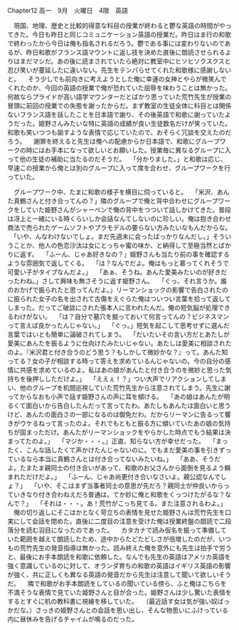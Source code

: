 Chapter12
高一　9月　火曜日　4限　英語

　現国、地理、歴史と比較的得意な科目の授業が終わると鬱な英語の時間がやってきた。今日も昨日と同じコミュニケーション英語の授業だ。昨日はま行の和歌で終わったから今日は俺も指名されるだろう。鬱である事には変わりないのであるが、昨日和歌がフランス語マウントに返し技を決めた直後に朗読させられるよりはまだマシだ。あの後に読まされていたら絶対に教室中にヒソヒソクスクスと忍び笑いが蔓延したに違いない。先生をテンパらせてくれた和歌様に感謝しないと。
　そう少しでも前向きに考えようとした俺に幸運の女神とやらが微笑んでくれたのか、今回の英語の授業で俺が恐れていた屈辱を味わうことは無かった。何故ならプライドが高い語学マウンターだとばかり思っていた荒竹先生が授業の冒頭に前回の授業での失態を謝ったからだ。まず教室の生徒全体に科目とは関係ないフランス語を話したことを日本語で謝り、その後英語で和歌に謝っていたようだった。姫野さんみたいな特に英語の成績が良い生徒数名だけが笑っていた。和歌も笑いつつも諭すような表情で応じていたので、おそらく冗談を交えたのだろう。
　謝罪を終えると先生は俺への配慮からか日本語で、和歌にグループワークの時にはお手本になって欲しいとお願いした。授業毎に異なるグループに入って他の生徒の補助に当たるのだそうだ。
　「分かりました。」と和歌は応じ、早速この授業から俺とは別のグループに入って席を合わせ、グループワークを行っていた。

　グループワーク中、たまに和歌の様子を横目に伺っていると。
　「米沢、あんた真鶴さんと付き合ってんの？」隣のグループで俺と背中合わせにグループワークをしていた姫野さんがシャーペンで俺の背中をつついて話しかけてきた。普段は冴上と一緒にいる時くらいしか会話なんてしないのに珍しい。俺は抱き合わせ商法で売られたゲームソフトやプラモデルの要らない方みたいなもんだからな。
　「いや、んなわけないでしょ。まだ先週末に会ったばっかりなんだし。」そういうことか、他人の色恋沙汰は女にとっちゃ蜜の味か、と納得して至極当然とばかりに返す。
　「ふーん、じゃあ好きなの？」姫野さんも当たり前の事を確認するような雰囲気で返してくる。
　「は？なんでだよ。俺はもっと慕ってくれそうで可愛い子がタイプなんだよ。」
　「あぁ、そうね。あんた愛美みたいのが好きだったわね。」さして興味も無さそうに返す姫野さん。
　「ぐっ、それ言うか。誰のおかげで振られたと思ってんだよ。」リーマンショックの影響で告白されたのに振られた女子の名を出されて古傷をえぐらた俺はついつい言葉を拾って返してしまった。だってご破談にされた張本人に言われたんだ。俺の短気脳が処理できるわけがない。
　「は？自分で墓穴を掘っておいて何言ってんの？ビジネスマンって言えば良かったんじゃない。」
　「ぐっ。」短気を起こして思考せずに選んだ言葉ではいとも簡単に論破されてしまう。
　「だいたいその言い方だとあたしが愛美にあんたを振るように仕向けたみたいじゃない。あたしは愛美に相談されたのよ。『米沢君と付き合うのどう思う？もしかして微妙かな？』って。あんた知ってる？女の子が相談する時って答えを求めているんじゃないの。今の自分の感情に共感を求めているのよ。私はあの娘があんたと付き合うのを微妙と思った気持ちを後押ししただけよ。」
　「ええぇ！？」つい大声でリアクションしてしまい、他のグループを机間巡視していた荒竹先生から注意されてしまう。先生に謝ってからなおも小声で話す姫野さんの声に耳を傾ける。
　「あの娘はあんたが明るくて面白いから告白したんだって言ってたわ。あたしもあんたは面白いと思うけど、あんたの面白さの一部になるのは御免だわ。だからリーマンに告るって響きがウケるねって言ったのよ。それでもともと振る方に傾いていたあの娘の気持ちが固まっただけ。あんたがリーマンショックをやらかした時点でもう結果は決まってたのよ。」
　「マジか・・・。」正直、知らない方が幸せだった。
　「まったく、こんな話したくて声かけたんじゃないのに。でもまだ愛美の事を引きずっているなら本当に真鶴さんとは付き合ってないみたいね。」
　「ああ、そうだよ。たまたま親同士の付き合いがあって、和歌のお父さんから面倒を見るよう頼まれただけだよ。」
　「ふーん、じゃあ尚更付き合いなさいよ。親公認なんでしょ？」
　「いや、そこはまず当事者同士の意思が先だろ？親同士が仲良いからっていきなり付き合わねえだろ普通は。てか妙に俺と和歌をくっつけたがるな？なんで？」
　「それは・・・。あ！荒竹がこっち見てる。また注意されるわよ。」
　俺の切り返しにそこはかとなく苛立ちの表情を見せた姫野さんは荒竹先生を口実にして会話を閉めた。直後に二度目の注意を受けた俺は授業終盤の朗読で二段落分を読む羽目になったのであった。
　カタカナで読み仮名を振って準備していた範囲を越えて朗読したため、途中からたどたどしさが倍増したのだが、いつもの荒竹先生の発音指導は無かった。読み終えた俺を意外にも先生は拍手で労うと、最後にお手本朗読を和歌に依頼した。なんでも先生の英語はアメリカ英語を強く意識しているのに対して、オランダ育ちの和歌の英語はイギリス英語の影響が強く、共に正しくも異なる英語の発音だから先生は注意して聞いて欲しいそうだ。
　隣で和歌がお手本朗読をしているの聞いている傍ら、ふと俺はこちらを不満そうな表情で見ていた姫野さんと目が合った。姫野さんは少し驚いた表情をするとすぐに机の教科書に視線を移していた。
　（最近話す女は気が強い奴ばっかだな。）さっきの姫野さんとの会話を思い出し、そんな物思いにふけっている内に昼休みを告げるチャイムが鳴るのだった。